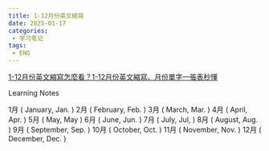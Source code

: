 ```yaml
---
title: 1-12月份英文縮寫
date: 2025-01-17
categories:
 - 学习笔记
tags:
 - ENG
---
```


[1-12月份英文縮寫怎麼看？1-12月份英文縮寫、月份單字一張表秒懂](https://www.yesonlineeng.com/month_english/)

Learning Notes

1月 ( January, Jan. )
2月 ( February, Feb. )
3月 ( March, Mar. )
4月 ( April, Apr. )
5月 ( May, May )
6月 ( June, Jun. )
7月 ( July, Jul, )
8月 ( August, Aug. )
9月 ( September, Sep. )
10月 ( October, Oct. )
11月 ( November, Nov. )
12月 ( December, Dec. )